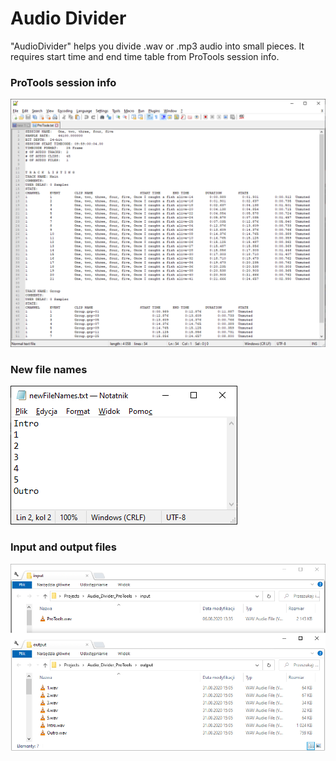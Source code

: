 # Audio Divider

"AudioDivider" helps you divide .wav or .mp3 audio into small pieces. It requires start time and end time table from ProTools session info.

### ProTools session info

![ProTools session](doc/doc_image_1.png)

### New file names

![New file names](doc/doc_image_2.png)

### Input and output files

![Input output files](doc/doc_image_3.png)